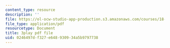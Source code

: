 ```yaml
---
content_type: resource
description: ''
file: https://ol-ocw-studio-app-production.s3.amazonaws.com/courses/18-01sc-single-variable-calculus-fall-2010/0246497df327e648930934a5b9797738_9YgOmJdom6o.pdf
file_type: application/pdf
resourcetype: Document
title: 3play pdf file
uid: 0246497d-f327-e648-9309-34a5b9797738
---
```

